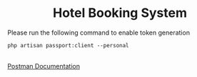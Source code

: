 <h1 align="center">Hotel Booking System</h1>

<p>Please run the following command to enable token generation</p>
<code>php artisan passport:client --personal</code>

<br>
<br>
<p>
<a href="https://documenter.getpostman.com/view/1332968/TVssjokB">Postman Documentation</a>
</p>
